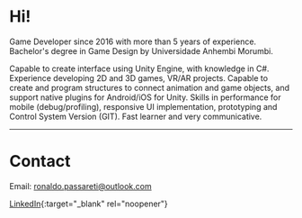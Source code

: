 # [](#header-1)Hi!

Game Developer since 2016 with more than 5 years of experience. Bachelor's degree in Game Design by Universidade Anhembi Morumbi.

Capable to create interface using Unity Engine, with knowledge in C#. Experience developing 2D and 3D games, VR/AR projects. Capable to create and program structures to connect animation and game objects, and support native plugins for Android/iOS for Unity. Skills in performance for mobile (debug/profiling), responsive UI implementation, prototyping and Control System Version (GIT). Fast learner and very communicative.

* * *

# [](#header-2)Contact 

Email: ronaldo.passareti@outlook.com

[LinkedIn](https://www.linkedin.com/in/ronaldo-passareti-615269109/){:target="_blank" rel="noopener"}
